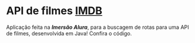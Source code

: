 # API de filmes [IMDB](https://www.imdb.com/chart/top/)

Aplicação feita na ***Imersão Alura***, para a buscagem de rotas para uma API de filmes, desenvolvida em Java! Confira o código.

